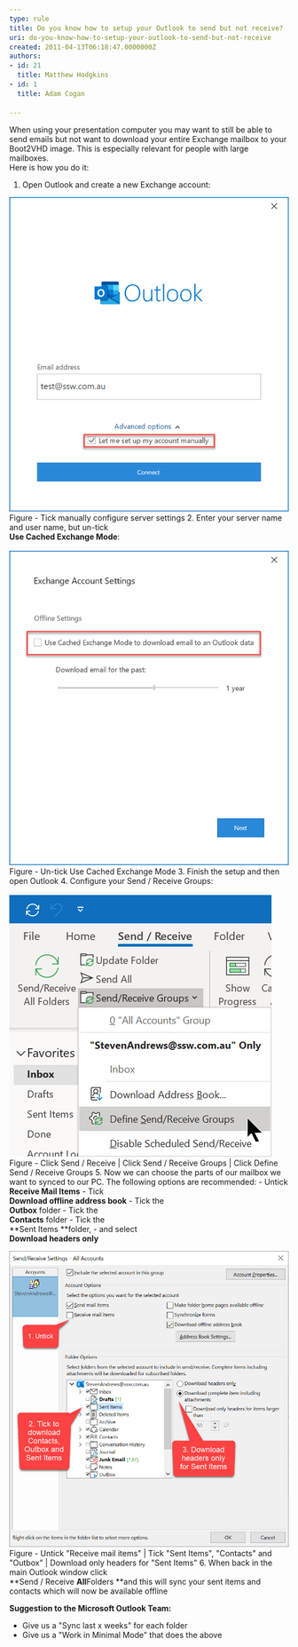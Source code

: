 ```yaml
---
type: rule
title: Do you know how to setup your Outlook to send but not receive?
uri: do-you-know-how-to-setup-your-outlook-to-send-but-not-receive
created: 2011-04-13T06:18:47.0000000Z
authors:
- id: 21
  title: Matthew Hodgkins
- id: 1
  title: Adam Cogan

---
```


When using your presentation computer you may want to still be able to send emails but not want to download your entire Exchange mailbox to your Boot2VHD image. This is especially relevant for people with large mailboxes. <br> 
Here is how you do it:

1. Open Outlook and create a new Exchange account: <br>      

![](mail1.png)Figure - Tick manually configure server settings
2. Enter your server name and user name, but un-tick <br>      **Use Cached Exchange Mode**:  <br>      
![](Mail3.png)Figure - Un-tick Use Cached Exchange Mode
3. Finish the setup and then open Outlook
4. Configure your Send / Receive Groups: <br>      
![](Email2.png)Figure - Click Send / Receive | Click Send / Receive Groups | Click Define Send / Receive Groups
5. Now we can choose the parts of our mailbox we want to synced to our PC. The following options are recommended:
    - Untick <br>            **Receive Mail Items**
    - Tick <br>            **Download offline address book**
    - Tick the <br>            **Outbox** folder
    - Tick the <br>            **Contacts** folder
    - Tick the <br>            **Sent Items **folder,
    - and select <br>            **Download headers only**


![](Email.png)Figure - Untick "Receive mail items" | Tick "Sent Items", "Contacts" and "Outbox" | Download only headers for "Sent Items"
6. When back in the main Outlook window click <br>      **Send / Receive ****All****Folders **and this will sync your sent items and contacts which will now be available offline


**Suggestion to the Microsoft Outlook Team:**

- Give us a "Sync last x weeks" for each folder
- Give us a "Work in Minimal Mode" that does the above
